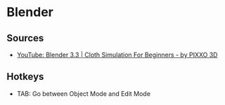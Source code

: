 # Blender

## Sources

- [YouTube: Blender 3.3 | Cloth Simulation For Beginners - by PIXXO 3D](https://www.youtube.com/watch?v=_hNFZ0v__no)

## Hotkeys

- TAB: Go between Object Mode and Edit Mode
